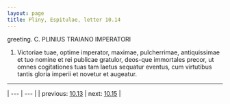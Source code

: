 ```yaml
---
layout: page
title: Pliny, Espitulae, letter 10.14
---
```


greeting. C. PLINIUS TRAIANO IMPERATORI



1. Victoriae tuae, optime imperator, maximae, pulcherrimae, antiquissimae et tuo nomine et rei publicae gratulor, deos-que immortales precor, ut omnes cogitationes tuas tam laetus sequatur eventus, cum virtutibus tantis gloria imperii et novetur et augeatur.



---

| --- | --- |
| previous: [10.13](../10.13/) | next: [10.15](../10.15/) |